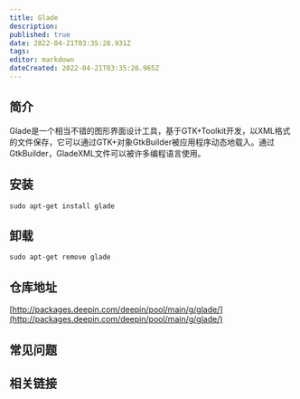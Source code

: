 ```yaml
---
title: Glade
description: 
published: true
date: 2022-04-21T03:35:28.931Z
tags: 
editor: markdown
dateCreated: 2022-04-21T03:35:26.965Z
---
```


## 简介

Glade是一个相当不错的图形界面设计工具，基于GTK+Toolkit开发，以XML格式的文件保存，它可以通过GTK+对象GtkBuilder被应用程序动态地载入。通过GtkBuilder，GladeXML文件可以被许多编程语言使用。

## 安装

`sudo apt-get install glade`

## 卸载

`sudo apt-get remove glade`

## 仓库地址

[http://packages.deepin.com/deepin/pool/main/g/glade/](http://packages.deepin.com/deepin/pool/main/g/glade/)


## 常见问题


## 相关链接